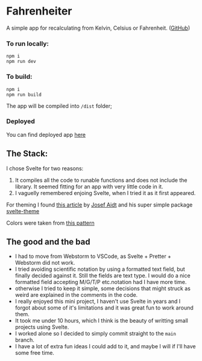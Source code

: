 # Fahrenheiter

A simple app for recalculating from Kelvin, Celsius or Fahrenheit. ([GitHub](https://github.com/juliuszfedyk/fahrenheiter))

### To run locally:

```
npm i
npm run dev
```

### To build:

```
npm i
npm run build
```

The app will be compiled into `/dist` folder;

### Deployed

You can find deployed app [here](https://strong-fox-b7d532.netlify.app/)

## The Stack:

I chose Svelte for two reasons:

1. It compiles all the code to runable functions and does not include the library. It seemed fitting for an app with very little code in it.
2. I vaguelly remembered enjoing Svelte, when I tried it as it first appeared.

For theming I found [this article](https://dev.to/josef/theming-in-svelte-with-css-variables-53kd) by [Josef Aidt](https://dev.to/josef) and his super simple package [svelte-theme](https://www.npmjs.com/package/svelte-themer)

Colors were taken from [this pattern](https://coolors.co/palette/e63946-f1faee-a8dadc-457b9d-1d3557)

## The good and the bad

- I had to move from Webstorm to VSCode, as Svelte + Pretter + Webstorm did not work.
- I tried avoiding scientific notation by using a formatted text field, but finally decided against it. Still the fields are text type. I would do a nice formatted field accepting M/G/T/P etc.notation had I have more time.
- otherwise I tried to keep it simple, some decisions that might struck as weird are explained in the comments in the code.
- I really enjoyed this mini project, I haven't use Svelte in years and I forgot about some of it's limitations and it was great fun to work around them.
- It took me under 10 hours, which I think is the beauty of writting small projects using Svelte.
- I worked alone so I decided to simply commit straight to the `main` branch.
- I have a lot of extra fun ideas I could add to it, and maybe I will if I'll have some free time.
